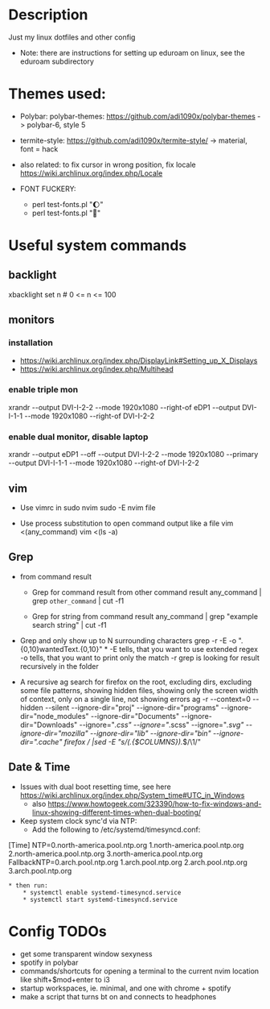 # Description
Just my linux dotfiles and other config

* Note: there are instructions for setting up eduroam on linux, see the eduroam subdirectory

# Themes used:
* Polybar: polybar-themes: https://github.com/adi1090x/polybar-themes -> polybar-6, style 5
* termite-style: https://github.com/adi1090x/termite-style/ -> material, font = hack
* also related: to fix cursor in wrong position, fix locale https://wiki.archlinux.org/index.php/Locale

* FONT FUCKERY:
  * perl test-fonts.pl "🌔"
  * perl test-fonts.pl ""

# Useful system commands
## backlight
xbacklight set n 
    # 0 <= n <= 100

## monitors
### installation
* https://wiki.archlinux.org/index.php/DisplayLink#Setting_up_X_Displays
* https://wiki.archlinux.org/index.php/Multihead

### enable triple mon
xrandr --output DVI-I-2-2 --mode 1920x1080 --right-of eDP1 --output DVI-I-1-1 --mode 1920x1080 --right-of DVI-I-2-2

### enable dual monitor, disable laptop
xrandr --output eDP1 --off --output DVI-I-2-2 --mode 1920x1080 --primary --output DVI-I-1-1 --mode 1920x1080 --right-of DVI-I-2-2

## vim
* Use vimrc in sudo nvim
sudo -E nvim file

* Use process substitution to open command output like a file
vim <(any_command)
vim <(ls -a)

## Grep
* from command result
    * Grep for command result from other command result
        any_command | grep `other_command` | cut -f1

    * Grep for string from command result
        any_command | grep "example search string" | cut -f1


* Grep and only show up to N surrounding characters
    grep -r -E -o ".{0,10}wantedText.{0,10}" *
        -E tells, that you want to use extended regex
        -o tells, that you want to print only the match
        -r grep is looking for result recursively in the folder

* A recursive ag search for firefox on the root, excluding dirs, excluding some file patterns, showing hidden files, showing only the screen width of context, only on a single line, not showing errors
ag -r --context=0 --hidden --silent --ignore-dir="proj" --ignore-dir="programs" --ignore-dir="node_modules" --ignore-dir="Documents" --ignore-dir="Downloads" --ignore="*.css" --ignore="*.scss" --ignore="*.svg" --ignore-dir="mozilla" --ignore-dir="lib" --ignore-dir="bin" --ignore-dir=".cache" firefox / |sed -E "s/(.{$COLUMNS}).*$/\1/"

## Date & Time
* Issues with dual boot resetting time, see here https://wiki.archlinux.org/index.php/System_time#UTC_in_Windows
  * also https://www.howtogeek.com/323390/how-to-fix-windows-and-linux-showing-different-times-when-dual-booting/
* Keep system clock sync'd via NTP:
    * Add the following to /etc/systemd/timesyncd.conf:

[Time]
NTP=0.north-america.pool.ntp.org 1.north-america.pool.ntp.org 2.north-america.pool.ntp.org 3.north-america.pool.ntp.org
FallbackNTP=0.arch.pool.ntp.org 1.arch.pool.ntp.org 2.arch.pool.ntp.org 3.arch.pool.ntp.org

    * then run:
        * systemctl enable systemd-timesyncd.service
        * systemctl start systemd-timesyncd.service


# Config TODOs
* get some transparent window sexyness
* spotify in polybar
* commands/shortcuts for opening a terminal to the current nvim location like shift+$mod+enter to i3
* startup workspaces, ie. minimal, and one with chrome + spotify
* make a script that turns bt on and connects to headphones
